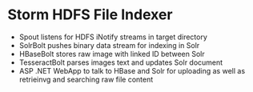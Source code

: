 # Storm HDFS File Indexer

* Spout listens for HDFS iNotify streams in target directory
* SolrBolt pushes binary data stream for indexing in Solr
* HBaseBolt stores raw image with linked ID between Solr
* TesseractBolt parses images text and updates Solr document
* ASP .NET WebApp to talk to HBase and Solr for uploading as well as retrieinvg and searching raw file content
